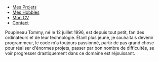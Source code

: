 <html>
	<head>
		<meta charset="utf-8" />
		<title>POUPINEAU Tommy</title>
	</head>
	<body>
		<div>
			<nav>
				<ul>
					<li><a href="Mes Projets.html" target="_blank">Mes Projets</a></li>
					<li><a href="Mes Hobbies.html" target="_blank">Mes Hobbies</a></li>
					<li><a href="Mon CV.html" target="_blank">Mon CV</a></li>
					<li><a href="Contact.html" target="_blank">Contact</a></li>
				</ul>
			</nav>
		</div>	
		<div>
			Poupineau Tommy, né le 12 juillet 1996, est depuis tout petit, fan des ordinateurs et de leur technologie. Étant plus jeune, je souhaitais devenir programmeur, le code m'a toujours passionné, partir de pas grand chose pour réaliser d'énormes projets, passer par bon nombre de difficultés, se voir progresser drastiquement dans ce domaine est réjouissant. 
		</div>
